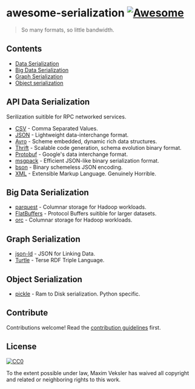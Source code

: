 # awesome-serialization [![Awesome](https://awesome.re/badge.svg)](https://awesome.re)

> So many formats, so little bandwidth.

## Contents

- [Data Serialization](#data-serialization)
- [Big Data Serialization](#big-data-serialization)
- [Graph Serialization](#graph-serialization)
- [Object serialization](#object-serialization)

## API Data Serialization

Serilization suitible for RPC networked services.

- [CSV](https://en.wikipedia.org/wiki/Comma-separated_values) - Comma Separated Values.
- [JSON](https://www.json.org) - Lightweight data-interchange format.
- [Avro](https://avro.apache.org) - Scheme embedded, dynamic rich data structures.
- [Thrift](http://thrift.apache.org) - Scalable code generation, schema evolution binary format.
- [Protobuf](https://github.com/protocolbuffers/protobuf) - Google's data interchange format.
- [msgpack](https://msgpack.org) - Efficient JSON-like binary serialization format.
- [bson](http://bsonspec.org) - Binary schemeless JSON encoding.
- [XML](https://www.w3.org/XML/) - Extensible Markup Language. Genuinely Horrible.

## Big Data Serialization

- [parquest](https://parquet.apache.org) - Columnar storage for Hadoop workloads.
- [FlatBuffers](https://google.github.io/flatbuffers/) - Protocol Buffers suitible for larger datasets.
- [orc](https://orc.apache.org) - Columnar storage for Hadoop workloads.

## Graph Serialization

- [json-ld](https://json-ld.org) - JSON for Linking Data.
- [Turtle](https://www.w3.org/TR/turtle/) - Terse RDF Triple Language.

## Object Serialization

- [pickle](https://docs.python.org/3/library/pickle.html) - Ram to Disk serialization. Python specific.

<!-- 
## Another Section

### Subsection

- [List item](http://example.com)
- [List item](http://example.com) 
-->

## Contribute

Contributions welcome! Read the [contribution guidelines](contributing.md) first.

## License

[![CC0](http://mirrors.creativecommons.org/presskit/buttons/88x31/svg/cc-zero.svg)](http://creativecommons.org/publicdomain/zero/1.0)

To the extent possible under law, Maxim Veksler has waived all copyright and
related or neighboring rights to this work.
